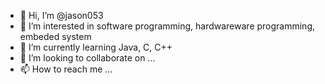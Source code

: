 - 👋 Hi, I’m @jason053
- 👀 I’m interested in software programming, hardwareware programming, embeded system
- 🌱 I’m currently learning Java, C, C++
- 💞️ I’m looking to collaborate on ...
- 📫 How to reach me ...

<!---
jason053/jason053 is a ✨ special ✨ repository because its `README.md` (this file) appears on your GitHub profile.
You can click the Preview link to take a look at your changes.
--->
